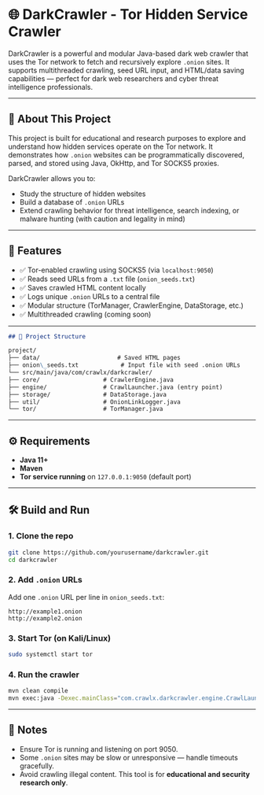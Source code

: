 
# 🌐 DarkCrawler - Tor Hidden Service Crawler

DarkCrawler is a powerful and modular Java-based dark web crawler that uses the Tor network to fetch and recursively explore `.onion` sites. 
It supports multithreaded crawling, seed URL input, and HTML/data saving capabilities — perfect for dark web researchers and cyber threat intelligence professionals.

---

## 📖 About This Project

This project is built for educational and research purposes to explore and understand how hidden services operate on the Tor network. 
It demonstrates how `.onion` websites can be programmatically discovered, parsed, and stored using Java, OkHttp, and Tor SOCKS5 proxies.

DarkCrawler allows you to:

- Study the structure of hidden websites
- Build a database of `.onion` URLs
- Extend crawling behavior for threat intelligence, search indexing, or malware hunting (with caution and legality in mind)

---

## 🚀 Features

- ✅ Tor-enabled crawling using SOCKS5 (via `localhost:9050`)
- ✅ Reads seed URLs from a `.txt` file (`onion_seeds.txt`)
- ✅ Saves crawled HTML content locally
- ✅ Logs unique `.onion` URLs to a central file
- ✅ Modular structure (TorManager, CrawlerEngine, DataStorage, etc.)
- ✅ Multithreaded crawling (coming soon)

---



```markdown
## 📂 Project Structure

project/
├── data/                      # Saved HTML pages
├── onion\_seeds.txt            # Input file with seed .onion URLs
└── src/main/java/com/crawlx/darkcrawler/
├── core/                  # CrawlerEngine.java
├── engine/                # CrawlLauncher.java (entry point)
├── storage/               # DataStorage.java
├── util/                  # OnionLinkLogger.java
└── tor/                   # TorManager.java
```

---

## ⚙️ Requirements

- **Java 11+**
- **Maven**
- **Tor service running** on `127.0.0.1:9050` (default port)

---

## 🛠️ Build and Run

### 1. Clone the repo

```bash
git clone https://github.com/yourusername/darkcrawler.git
cd darkcrawler
````

### 2. Add `.onion` URLs

Add one `.onion` URL per line in `onion_seeds.txt`:

```text
http://example1.onion
http://example2.onion
```

### 3. Start Tor (on Kali/Linux)

```bash
sudo systemctl start tor
```

### 4. Run the crawler

```bash
mvn clean compile
mvn exec:java -Dexec.mainClass="com.crawlx.darkcrawler.engine.CrawlLauncher"
```

---

## 📌 Notes

* Ensure Tor is running and listening on port 9050.
* Some `.onion` sites may be slow or unresponsive — handle timeouts gracefully.
* Avoid crawling illegal content. This tool is for **educational and security research only**.


